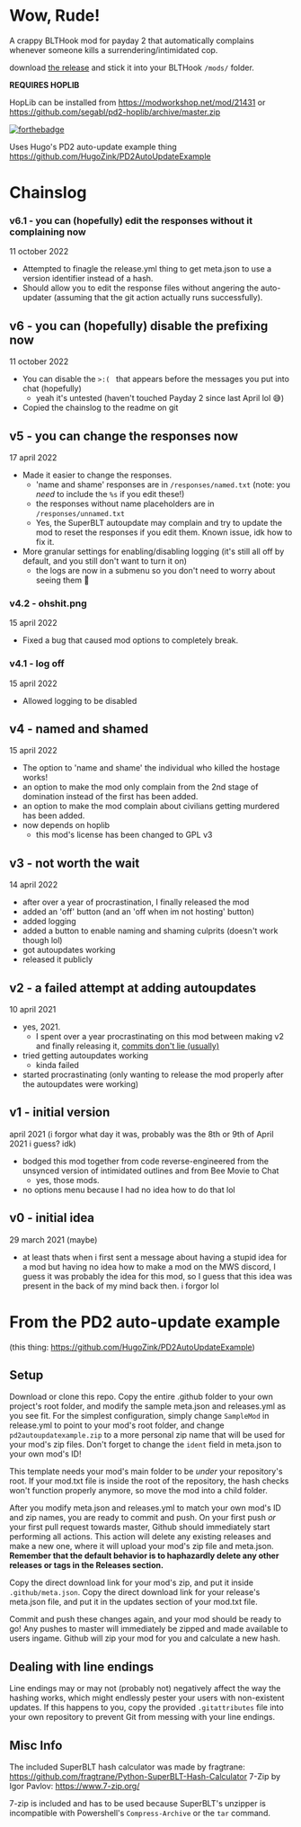 # Wow, Rude!
A crappy BLTHook mod for payday 2 that automatically complains whenever someone kills a surrendering/intimidated cop.

download [the release](https://github.com/11BelowStudio/wow-rude/releases/tag/refs%2Fheads%2Fmain) and stick it into your BLTHook `/mods/` folder.

**REQUIRES HOPLIB**

HopLib can be installed from https://modworkshop.net/mod/21431 or https://github.com/segabl/pd2-hoplib/archive/master.zip


[![forthebadge](https://forthebadge.com/images/badges/built-with-resentment.svg)](https://forthebadge.com) 


Uses Hugo's PD2 auto-update example thing https://github.com/HugoZink/PD2AutoUpdateExample

# Chainslog

### v6.1 - you can (hopefully) edit the responses without it complaining now
11 october 2022
* Attempted to finagle the release.yml thing to get meta.json to use a version identifier instead of a hash.
* Should allow you to edit the response files without angering the auto-updater (assuming that the git action actually runs successfully).

## v6 - you can (hopefully) disable the prefixing now
11 october 2022
* You can disable the `>:( ` that appears before the messages you put into chat (hopefully)
  * yeah it's untested (haven't touched Payday 2 since last April lol 😅)
* Copied the chainslog to the readme on git

## v5 - you can change the responses now
17 april 2022
* Made it easier to change the responses.
	* 'name and shame' responses are in `/responses/named.txt` (note: you *need* to include the `%s` if you edit these!)
	* the responses without name placeholders are in `/responses/unnamed.txt`
    * Yes, the SuperBLT autoupdate may complain and try to update the mod to reset the responses if you edit them. Known issue, idk how to fix it.
* More granular settings for enabling/disabling logging (it's still all off by default, and you still don't want to turn it on)
	* the logs are now in a submenu so you don't need to worry about seeing them 😤

### v4.2 - ohshit.png
15 april 2022
* Fixed a bug that caused mod options to completely break.

### v4.1 - log off
15 april 2022
* Allowed logging to be disabled

## v4 - named and shamed
15 april 2022
* The option to 'name and shame' the individual who killed the hostage works!
* an option to make the mod only complain from the 2nd stage of domination instead of the first has been added.
* an option to make the mod complain about civilians getting murdered has been added.
* now depends on hoplib
  * this mod's license has been changed to GPL v3

## v3 - not worth the wait
14 april 2022
* after over a year of procrastination, I finally released the mod
* added an 'off' button (and an 'off when im not hosting' button)
* added logging
* added a button to enable naming and shaming culprits (doesn't work though lol)
* got autoupdates working
* released it publicly

## v2 - a failed attempt at adding autoupdates
10 april 2021
* yes, 2021.
  * I spent over a year procrastinating on this mod between making v2 and finally releasing it, [commits don't lie (usually)](https://github.com/11BelowStudio/wow-rude/tree/0fc2644ab07961d6fdaf47aa601cdaba21dd2291)
* tried getting autoupdates working
  * kinda failed
* started procrastinating (only wanting to release the mod properly after the autoupdates were working)

## v1 - initial version
april 2021 (i forgor what day it was, probably was the 8th or 9th of April 2021 i guess? idk)
* bodged this mod together from code reverse-engineered from the unsynced version of intimidated outlines and from Bee Movie to Chat
  * yes, those mods.
* no options menu because I had no idea how to do that lol

## v0 - initial idea
29 march 2021 (maybe)
* at least thats when i first sent a message about having a stupid idea for a mod but having no idea how to make a mod on the MWS discord, I guess it was probably the idea for this mod, so I guess that this idea was present in the back of my mind back then. i forgor lol


# From the PD2 auto-update example

(this thing: https://github.com/HugoZink/PD2AutoUpdateExample)

## Setup
Download or clone this repo. Copy the entire .github folder to your own project's root folder, and modify the sample meta.json and releases.yml as you see fit.
For the simplest configuration, simply change `SampleMod` in release.yml to point to your mod's root folder, and change `pd2autoupdatexample.zip` to a more personal zip name that will be used for your mod's zip files.
Don't forget to change the `ident` field in meta.json to your own mod's ID!

This template needs your mod's main folder to be *under* your repository's root. If your mod.txt file is inside the root of the repository, the hash checks won't function properly anymore, so move the mod into a child folder.

After you modify meta.json and releases.yml to match your own mod's ID and zip names, you are ready to commit and push. On your first push *or* your first pull request towards master, Github should immediately start performing all actions.
This action will delete any existing releases and make a new one, where it will upload your mod's zip file and meta.json. **Remember that the default behavior is to haphazardly delete any other releases or tags in the Releases section.**

Copy the direct download link for your mod's zip, and put it inside `.github/meta.json`. Copy the direct download link for your release's meta.json file, and put it in the updates section of your mod.txt file.

Commit and push these changes again, and your mod should be ready to go! Any pushes to master will immediately be zipped and made available to users ingame. Github will zip your mod for you and calculate a new hash.

## Dealing with line endings
Line endings may or may not (probably not) negatively affect the way the hashing works, which might endlessly pester your users with non-existent updates.
If this happens to you, copy the provided `.gitattributes` file into your own repository to prevent Git from messing with your line endings.

## Misc Info
The included SuperBLT hash calculator was made by fragtrane: https://github.com/fragtrane/Python-SuperBLT-Hash-Calculator
7-Zip by Igor Pavlov: https://www.7-zip.org/

7-zip is included and has to be used because SuperBLT's unzipper is incompatible with Powershell's `Compress-Archive` or the `tar` command.
